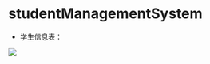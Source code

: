 # studentManagementSystem

- 学生信息表：

![](https://github.com/1291945816/studentManagementSystem/blob/master/Images/%E5%AD%A6%E7%94%9F%E4%BF%A1%E6%81%AF%E8%A1%A8.png)


